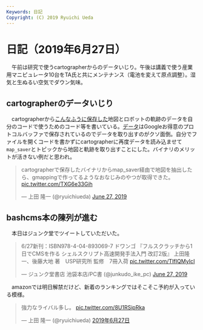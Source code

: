 ```yaml
---
Keywords: 日記
Copyright: (C) 2019 Ryuichi Ueda
---
```


# 日記（2019年6月27日）

　午前は研究で使うcartographerからのデータいじり。午後は講義で使う産業用マニピュレータ10台をTA氏と共にメンテナンス（電池を変えて原点調整）。湿気と生ぬるい空気でダウン気味。

## cartographerのデータいじり

　cartographerから[こんなふうに保存した](https://google-cartographer-ros.readthedocs.io/en/latest/assets_writer.html)地図とロボットの軌跡のデータを自分のコードで使うためのコード等を書いている。[データ](https://github.com/ryuichiueda/mapping_pfoe/blob/master/bag_and_maps/20190625_square.pbstream)はGoogleお得意のプロトコルバッファで保存されているのでデータを取り出すのがクソ面倒。自分でファイルを開くコードを書かずにcartographerに再度データを読み込ませて`map_saver`とトピックから地図と軌跡を取り出すことにした。バイナリのメリットが活きない例だと思われ。


<blockquote class="twitter-tweet" data-partner="tweetdeck"><p lang="ja" dir="ltr">cartographerで保存したバイナリからmap_saver経由で地図を抽出したら、gmappingで作ってるようなおなじみのやつが取得できた。 <a href="https://t.co/TXG6e33Gih">pic.twitter.com/TXG6e33Gih</a></p>&mdash; 上田 隆一 (@ryuichiueda) <a href="https://twitter.com/ryuichiueda/status/1144238537220300800?ref_src=twsrc%5Etfw">June 27, 2019</a></blockquote>
<script async src="https://platform.twitter.com/widgets.js" charset="utf-8"></script>



## bashcms本の陳列が進む

　本日はジュンク堂でツイートしていただいた。

<blockquote class="twitter-tweet" data-partner="tweetdeck"><p lang="ja" dir="ltr">6/27新刊：ISBN978-4-04-893069-7 ドワンゴ 『フルスクラッチから1日でCMSを作る シェルスクリプト高速開発手法入門 改訂2版』 上田隆一、後藤大地 著　USP研究所 監修　7冊入荷 <a href="https://t.co/TIfIQMyIcI">pic.twitter.com/TIfIQMyIcI</a></p>&mdash; ジュンク堂書店 池袋本店/PC書 (@junkudo_ike_pc) <a href="https://twitter.com/junkudo_ike_pc/status/1144130834326155264?ref_src=twsrc%5Etfw">June 27, 2019</a></blockquote>
<script async src="https://platform.twitter.com/widgets.js" charset="utf-8"></script>

　amazonでは明日解禁だけど、新着のランキングではそこそこ予約が入っている模様。

<blockquote class="twitter-tweet" data-lang="ja"><p lang="ja" dir="ltr">強力なライバル多し。 <a href="https://t.co/8U1RSipRka">pic.twitter.com/8U1RSipRka</a></p>&mdash; 上田 隆一 (@ryuichiueda) <a href="https://twitter.com/ryuichiueda/status/1144180903666573315?ref_src=twsrc%5Etfw">2019年6月27日</a></blockquote>
<script async src="https://platform.twitter.com/widgets.js" charset="utf-8"></script>

